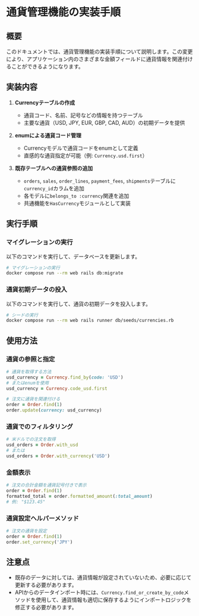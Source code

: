 # 通貨管理機能の実装手順

## 概要

このドキュメントでは、通貨管理機能の実装手順について説明します。この変更により、アプリケーション内のさまざまな金額フィールドに通貨情報を関連付けることができるようになります。

## 実装内容

1. **Currencyテーブルの作成**
   - 通貨コード、名前、記号などの情報を持つテーブル
   - 主要な通貨（USD, JPY, EUR, GBP, CAD, AUD）の初期データを提供

2. **enumによる通貨コード管理**
   - Currencyモデルで通貨コードをenumとして定義
   - 直感的な通貨指定が可能（例: `Currency.usd.first`）

3. **既存テーブルへの通貨参照の追加**
   - `orders`, `sales`, `order_lines`, `payment_fees`, `shipments`テーブルに`currency_id`カラムを追加
   - 各モデルに`belongs_to :currency`関連を追加
   - 共通機能を`HasCurrency`モジュールとして実装

## 実行手順

### マイグレーションの実行

以下のコマンドを実行して、データベースを更新します。

```bash
# マイグレーションの実行
docker compose run --rm web rails db:migrate
```

### 通貨初期データの投入

以下のコマンドを実行して、通貨の初期データを投入します。

```bash
# シードの実行
docker compose run --rm web rails runner db/seeds/currencies.rb
```

## 使用方法

### 通貨の参照と指定

```ruby
# 通貨を取得する方法
usd_currency = Currency.find_by(code: 'USD')
# またはenumを使用
usd_currency = Currency.code_usd.first

# 注文に通貨を関連付ける
order = Order.find(1)
order.update(currency: usd_currency)
```

### 通貨でのフィルタリング

```ruby
# 米ドルでの注文を取得
usd_orders = Order.with_usd
# または
usd_orders = Order.with_currency('USD')
```

### 金額表示

```ruby
# 注文の合計金額を通貨記号付きで表示
order = Order.find(1)
formatted_total = order.formatted_amount(:total_amount)
# 例: "$123.45"
```

### 通貨設定ヘルパーメソッド

```ruby
# 注文の通貨を設定
order = Order.find(1)
order.set_currency('JPY')
```

## 注意点

- 既存のデータに対しては、通貨情報が設定されていないため、必要に応じて更新する必要があります。
- APIからのデータインポート時には、`Currency.find_or_create_by_code`メソッドを使用して、通貨情報も適切に保存するようにインポートロジックを修正する必要があります。
